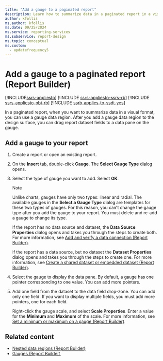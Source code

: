 ```yaml
---
title: "Add a gauge to a paginated report"
description: Learn how to summarize data in a paginated report in a visual format. Summarize the data in Report Builder by creating a gauge data region.
author: kfollis
ms.author: kfollis
ms.date: 09/25/2024
ms.service: reporting-services
ms.subservice: report-design
ms.topic: conceptual
ms.custom:
  - updatefrequency5
---
```

# Add a gauge to a paginated report (Report Builder)

[!INCLUDE[ssrs-appliesto](../../includes/ssrs-appliesto.md)] [!INCLUDE [ssrs-appliesto-ssrs-rb](../../includes/ssrs-appliesto-ssrs-rb.md)] [!INCLUDE [ssrs-appliesto-pbi-rb](../../includes/ssrs-appliesto-pbi-rb.md)] [!INCLUDE [ssrb-applies-to-ssdt-yes](../../includes/ssrb-applies-to-ssdt-yes.md)]

  In a paginated report, when you want to summarize data in a visual format, you can use a gauge data region. After you add a gauge data region to the design surface, you can drag report dataset fields to a data pane on the gauge.  
  
## Add a gauge to your report  

1.  Create a report or open an existing report.  
  
1.  On the **Insert** tab, double-click **Gauge**. The **Select Gauge Type** dialog opens.  
  
1.  Select the type of gauge you want to add. Select **OK**.
  
    > [!NOTE]  
    >  Unlike charts, gauges have only two types: linear and radial. The available gauges in the **Select a Gauge Type** dialog are templates for these two types of gauges. For this reason, you can't change the gauge type after you add the gauge to your report. You must delete and re-add a gauge to change its type.  
  
     If the report has no data source and dataset, the **Data Source Properties** dialog opens and takes you through the steps to create both. For more information, see [Add and verify a data connection &#40;Report Builder&#41;](../../reporting-services/report-data/add-and-verify-a-data-connection-report-builder-and-ssrs.md).  
  
     If the report has a data source, but no dataset the **Dataset Properties** dialog opens and takes you through the steps to create one. For more information, see [Create a shared dataset or embedded dataset &#40;Report Builder&#41;](../../reporting-services/report-data/create-a-shared-dataset-or-embedded-dataset-report-builder-and-ssrs.md).  
  
1.  Select the gauge to display the data pane. By default, a gauge has one pointer corresponding to one value. You can add more pointers.  
  
1.  Add one field from the dataset to the data field drop-zone. You can add only one field. If you want to display multiple fields, you must add more pointers, one for each field.  
  
     Right-click the gauge scale, and select **Scale Properties**. Enter a value for the **Minimum** and **Maximum** of the scale. For more information, see [Set a minimum or maximum on a gauge &#40;Report Builder&#41;](../../reporting-services/report-design/set-a-minimum-or-maximum-on-a-gauge-report-builder-and-ssrs.md).  
  
## Related content

- [Nested data regions &#40;Report Builder&#41;](../../reporting-services/report-design/nested-data-regions-report-builder-and-ssrs.md)
- [Gauges &#40;Report Builder&#41;](../../reporting-services/report-design/gauges-report-builder-and-ssrs.md)
